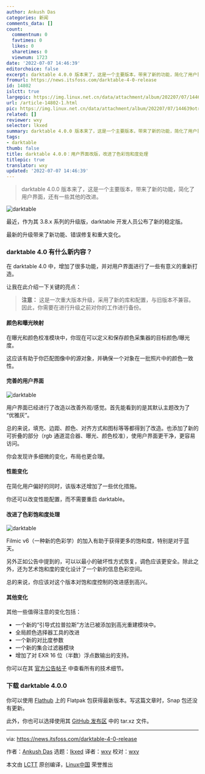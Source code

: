 ```yaml
---
author: Ankush Das
categories: 新闻
comments_data: []
count:
  commentnum: 0
  favtimes: 0
  likes: 0
  sharetimes: 0
  viewnum: 1723
date: '2022-07-07 14:46:39'
editorchoice: false
excerpt: darktable 4.0.0 版本来了，这是一个主要版本，带来了新的功能，简化了用户界面，还有一些其他的改进。
fromurl: https://news.itsfoss.com/darktable-4-0-release
id: 14802
islctt: true
largepic: https://img.linux.net.cn/data/attachment/album/202207/07/144639otro3xcf8qqsq335.jpg
url: /article-14802-1.html
pic: https://img.linux.net.cn/data/attachment/album/202207/07/144639otro3xcf8qqsq335.jpg.thumb.jpg
related: []
reviewer: wxy
selector: lkxed
summary: darktable 4.0.0 版本来了，这是一个主要版本，带来了新的功能，简化了用户界面，还有一些其他的改进。
tags:
- darktable
thumb: false
title: darktable 4.0.0：用户界面改版，改进了色彩饱和度处理
titlepic: true
translator: wxy
updated: '2022-07-07 14:46:39'
---
```



> 
> darktable 4.0.0 版本来了，这是一个主要版本，带来了新的功能，简化了用户界面，还有一些其他的改进。
> 
> 
> 


![darktable](/data/attachment/album/202207/07/144639otro3xcf8qqsq335.jpg)


最近，作为其 3.8.x 系列的升级版，darktable 开发人员公布了新的稳定版。


最新的升级带来了新功能、错误修复和重大变化。


### darktable 4.0 有什么新内容？


在 darktable 4.0 中，增加了很多功能，并对用户界面进行了一些有意义的重新打造。


让我在此介绍一下关键的亮点：



> 
> **注意：** 这是一次重大版本升级，采用了新的库和配置，与旧版本不兼容。因此，你需要在进行升级之前对你的工作进行备份。
> 
> 
> 


#### 颜色和曝光映射


在曝光和颜色校准模块中，你现在可以定义和保存颜色采集器的目标颜色/曝光度。


这应该有助于你匹配图像中的源对象，并确保一个对象在一批照片中的颜色一致性。


#### 完善的用户界面


![darktable](/data/attachment/album/202207/07/144640w7sny19odpiwetzs.jpg)


用户界面已经进行了改造以改善外观/感觉。首先能看到的是其默认主题改为了 “优雅灰”。


总的来说，填充、边距、颜色、对齐方式和图标等等都得到了改造。也添加了新的可折叠的部分（rgb 通道混合器、曝光、颜色校准），使用户界面更干净，更容易访问。


你会发现许多细微的变化，布局也更合理。


#### 性能变化


在简化用户偏好的同时，该版本还增加了一些优化措施。


你还可以改变性能配置，而不需要重启 darktable。


#### 改进了色彩饱和度处理


![darktable](/data/attachment/album/202207/07/144640cf4zmm3dtjtvq3h4.jpg)


Filmic v6（一种新的色彩学）的加入有助于获得更多的饱和度，特别是对于蓝天。


另外正如公告中提到的，可以以最小的破坏性方式恢复，调色应该更安全。除此之外，还为艺术饱和度的变化设计了一个新的信息色彩空间。


总的来说，你应该对这个版本对饱和度控制的改进感到高兴。


#### 其他变化


其他一些值得注意的变化包括：


* 一个新的“引导式拉普拉斯”方法已被添加到高光重建模块中。
* 全局颜色选择器工具的改进
* 一个新的对比度参数
* 一个新的集合过滤器模块
* 增加了对 EXR 16 位（半数）浮点数输出的支持。


你可以在其 [官方公告帖子](https://www.darktable.org/2022/07/darktable-4.0.0-released/) 中查看所有的技术细节。


### 下载 darktable 4.0.0


你可以使用 [Flathub](https://flathub.org/apps/details/org.darktable.Darktable) 上的 Flatpak 包获得最新版本。写这篇文章时，Snap 包还没有更新。


此外，你也可以选择使用其 [GitHub 发布区](https://github.com/darktable-org/darktable/releases/tag/release-4.0.0) 中的 tar.xz 文件。




---


via: <https://news.itsfoss.com/darktable-4-0-release>


作者：[Ankush Das](https://news.itsfoss.com/author/ankush/) 选题：[lkxed](https://github.com/lkxed) 译者：[wxy](https://github.com/wxy) 校对：[wxy](https://github.com/wxy)


本文由 [LCTT](https://github.com/LCTT/TranslateProject) 原创编译，[Linux中国](https://linux.cn/) 荣誉推出